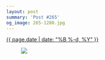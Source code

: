 ```yaml
---
layout: post
summary: 'Post #265'
og_image: 265-1280.jpg
---
```


<p>
 <time>
  <a href="/265">
   {{ page.date | date: "%B %-d, %Y" }}
  </a>
 </time>
 <a href="/265">
  <figure data-taken="12/31/2013">
   <img sizes="(min-width: 700px) 50vw, calc(100vw - 2rem)" src="{{ site.assets_url }}/265-640.jpg" srcset="{{ site.assets_url }}/265-1280.jpg 1280w, {{ site.assets_url }}/265-960.jpg 960w, {{ site.assets_url }}/265-640.jpg 640w, {{ site.assets_url }}/265-320.jpg 320w"/>
  </figure>
 </a>
</p>
